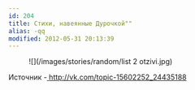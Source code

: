 ```yaml
---
id: 204
title: Стихи, навеянные Дурочкой""
alias: -qq
modified: 2012-05-31 20:13:39
---
```


<figure>
![](/images/stories/random/list 2 otzivi.jpg)
</figure>

Источник -<a href="http://vk.com/topic-15602252_24435188"> </a><a href="http://vk.com/topic-15602252_24435188">http://vk.com/topic-15602252_24435188</a>

